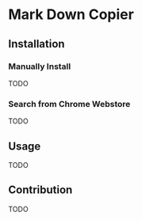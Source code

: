 # Mark Down Copier

## Installation

### Manually Install

TODO

### Search from Chrome Webstore

TODO

## Usage

TODO

## Contribution

TODO
